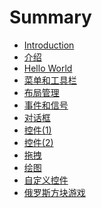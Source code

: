 # Summary

* [Introduction](README.md)
* [介绍](介绍.md)
* [Hello World](hello_world.md)
* [菜单和工具栏](菜单和工具栏.md)
* [布局管理](布局管理.md)
* [事件和信号](事件和信号.md)
* [对话框](对话框.md)
* [控件(1)](控件(1).md)
* [控件(2)](控件(2).md)
* [拖拽](拖拽.md)
* [绘图](绘图.md)
* [自定义控件](自定义控件.md)
* [俄罗斯方块游戏](俄罗斯方块游戏.md)

